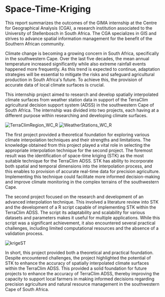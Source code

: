 # Space-Time-Kriging

This report summarizes the outcomes of the GIMA internship at the Centre for Geographical Analysis (CGA), a research institution associated to the University of Stellenbosch in South Africa. The CGA specializes in GIS and strives to advance spatial information management for the benefit of the Southern African community.

Climate change is becoming a growing concern in South Africa, specifically in the southwestern Cape. Over the last five decades, the mean annual temperature increased significantly while also extreme rainfall events happened more frequently. As this trend is expected to continue, adaptation strategies will be essential to mitigate the risks and safeguard agricultural production in South Africa's future. To achieve this, the provision of accurate data of local climate surfaces is crucial.

This internship project aimed to research and develop spatially interpolated climate surfaces from weather station data in support of the TerraClim agricultural decision support system (ADSS) in the southwestern Cape of South Africa. The internship was divided into two projects, each having at a different purpose within researching and developing climate surfaces. 

![TerraClimRegion_WC_R](https://github.com/renswvw/Space-Time-Kriging/assets/94464752/2010035e-0f70-4e49-a810-7d087cfa7f6b)
![WeatherStations_WC_R](https://github.com/renswvw/Space-Time-Kriging/assets/94464752/38ff84ce-e185-4e18-913a-9a55a91ea7c3)

The first project provided a theoretical foundation for exploring various climate interpolation techniques and their strengths and limitations. The knowledge obtained from this project played a vital role in selecting the appropriate interpolation technique for the second project. The foremost result was the identification of space-time kriging (STK) as the most suitable technique for the TerraClim ADSS. STK has ability to incorporate both spatial and temporal dimensions into the interpolation process, and this enables to provision of accurate real-time data for precision agriculture. Implementing this technique could facilitate more informed decision-making and improve climate monitoring in the complex terrains of the southwestern Cape.

The second project focused on the research and development of an advanced interpolation technique. This involved a literature review into STK and the development of a R script capable of implementing STK within the TerraClim ADSS. The script its adaptability and scalability for various datasets and parameters makes it useful for multiple applications. While this script was a significant achievement, it also encountered several practical challenges, including limited computational resources and the absence of a validation process.

![krigeST](https://github.com/renswvw/Space-Time-Kriging/assets/94464752/6d50353e-d7e9-4d77-805d-3438bdad6815)

In short, this project provided both a theoretical and practical foundation. Despite encountered challenges, the project highlighted the potential of STK to enhance the accuracy of spatially interpolated climate surfaces within the TerraClim ADSS. This provided a solid foundation for future projects to enhance the accuracy of TerraClim ADSS, thereby improving the capacity to support local farmers in making informed decisions regarding precision agriculture and natural resource management in the southwestern Cape of South Africa.	 
